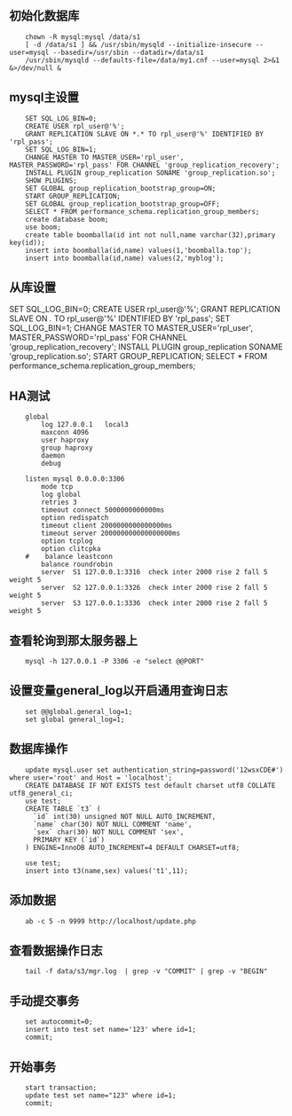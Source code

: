 ## 初始化数据库
		chown -R mysql:mysql /data/s1
		[ -d /data/s1 ] && /usr/sbin/mysqld --initialize-insecure --user=mysql --basedir=/usr/sbin --datadir=/data/s1
		/usr/sbin/mysqld --defaults-file=/data/my1.cnf --user=mysql 2>&1 &>/dev/null &

## mysql主设置
		SET SQL_LOG_BIN=0;
		CREATE USER rpl_user@'%';
		GRANT REPLICATION SLAVE ON *.* TO rpl_user@'%' IDENTIFIED BY 'rpl_pass';
		SET SQL_LOG_BIN=1;
		CHANGE MASTER TO MASTER_USER='rpl_user', MASTER_PASSWORD='rpl_pass' FOR CHANNEL 'group_replication_recovery';
		INSTALL PLUGIN group_replication SONAME 'group_replication.so';
		SHOW PLUGINS;
		SET GLOBAL group_replication_bootstrap_group=ON;
		START GROUP_REPLICATION;
		SET GLOBAL group_replication_bootstrap_group=OFF;
		SELECT * FROM performance_schema.replication_group_members;
		create database boom;
		use boom;
		create table boomballa(id int not null,name varchar(32),primary key(id));
		insert into boomballa(id,name) values(1,'boomballa.top');
		insert into boomballa(id,name) values(2,'myblog');


## 从库设置
SET SQL_LOG_BIN=0;
CREATE USER rpl_user@'%';
GRANT REPLICATION SLAVE ON *.* TO rpl_user@'%' IDENTIFIED BY 'rpl_pass';
SET SQL_LOG_BIN=1;
CHANGE MASTER TO MASTER_USER='rpl_user', MASTER_PASSWORD='rpl_pass' FOR CHANNEL 'group_replication_recovery';
INSTALL PLUGIN group_replication SONAME 'group_replication.so';
START GROUP_REPLICATION;
SELECT * FROM performance_schema.replication_group_members;



## HA测试
		global
		    log 127.0.0.1   local3
		    maxconn 4096
		    user haproxy
		    group haproxy
		    daemon
		    debug

		listen mysql 0.0.0.0:3306
		    mode tcp
		    log global
		    retries 3
		    timeout connect 5000000000000ms
		    option redispatch
		    timeout client 2000000000000000ms
		    timeout server 200000000000000000ms
		    option tcplog
		    option clitcpka
		#    balance leastconn
		    balance roundrobin
		    server  S1 127.0.0.1:3316  check inter 2000 rise 2 fall 5 weight 5
		    server  S2 127.0.0.1:3326  check inter 2000 rise 2 fall 5 weight 5
		    server  S3 127.0.0.1:3336  check inter 2000 rise 2 fall 5 weight 5



## 查看轮询到那太服务器上
		mysql -h 127.0.0.1 -P 3306 -e "select @@PORT"


## 设置变量general_log以开启通用查询日志
		set @@global.general_log=1;
		set global general_log=1;


## 数据库操作
		update mysql.user set authentication_string=password('12wsxCDE#') where user='root' and Host = 'localhost';
		CREATE DATABASE IF NOT EXISTS test default charset utf8 COLLATE utf8_general_ci;
		use test;
		CREATE TABLE `t3` (
		  `id` int(30) unsigned NOT NULL AUTO_INCREMENT,
		  `name` char(30) NOT NULL COMMENT 'name',
		  `sex` char(30) NOT NULL COMMENT 'sex',
		  PRIMARY KEY (`id`)
		) ENGINE=InnoDB AUTO_INCREMENT=4 DEFAULT CHARSET=utf8;

		use test;
		insert into t3(name,sex) values('t1',11);


## 添加数据
		ab -c 5 -n 9999 http://localhost/update.php

## 查看数据操作日志
		tail -f data/s3/mgr.log  | grep -v "COMMIT" | grep -v "BEGIN"


## 手动提交事务
		set autocommit=0;
		insert into test set name='123' where id=1;
		commit;


## 开始事务
		start transaction;
		update test set name="123" where id=1;
		commit;